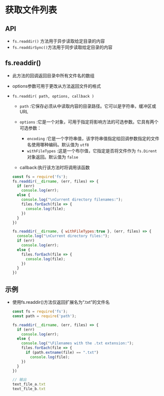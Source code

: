 # 获取文件列表

## API

+ `fs.readdir()` 方法用于异步读取给定目录的内容
+ `fs.readdirSync()`方法用于同步读取给定目录的内容

## fs.readdir()

+ 此方法的回调返回目录中所有文件名的数组
+ options参数可用于更改从方法返回文件的格式

+ `fs.readdir( path, options, callback )`

  + `path` :它保存必须从中读取内容的目录路径。它可以是字符串，缓冲区或URL
  + `options` :它是一个对象，可用于指定将影响方法的可选参数。它具有两个可选参数：

    + `encoding` :它是一个字符串值，该字符串值指定给回调参数指定的文件名使用哪种编码。默认值为 `utf8`
    + `withFileTypes` :这是一个布尔值，它指定是否将文件作为 `fs.Dirent` 对象返回。默认值为 `false`

  + callback:执行该方法时将调用该函数

  ```js
  const fs = require('fs');
  fs.readdir(__dirname, (err, files) => {
    if (err)
      console.log(err);
    else {
      console.log("\nCurrent directory filenames:");
      files.forEach(file => {
        console.log(file);
      })
    }
  })
  ```

  ```js
  fs.readdir(__dirname, { withFileTypes:true }, (err, files) => {
    console.log("\nCurrent directory files:");
    if (err)
      console.log(err);
    else {
      files.forEach(file => {
        console.log(file);
      })
    }
  })
  ```

## 示例

+ 使用fs.readdir()方法仅返回扩展名为“.txt”的文件名

  ```js
  const fs = require('fs');
  const path = require('path');

  fs.readdir(__dirname, (err, files) => {
    if (err)
      console.log(err);
    else {
      console.log("\Filenames with the .txt extension:");
      files.forEach(file => {
        if (path.extname(file) == ".txt")
          console.log(file);
      })
    }
  })

  // 输出
  text_file_a.txt
  text_file_b.txt
  ```
